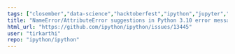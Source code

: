 ```yaml
---
tags: ["closember","data-science","hacktoberfest","ipython","jupyter","notebook","python","repl","spec-0000"]
title: "NameError/AttributeError suggestions in Python 3.10 error messages"
html_url: "https://github.com/ipython/ipython/issues/13445"
user: "tirkarthi"
repo: "ipython/ipython"
---
```


